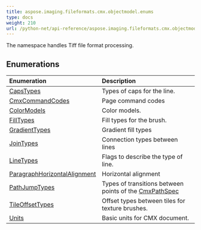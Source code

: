 ```yaml
---
title: aspose.imaging.fileformats.cmx.objectmodel.enums
type: docs
weight: 210
url: /python-net/api-reference/aspose.imaging.fileformats.cmx.objectmodel.enums/
---
```



The namespace handles Tiff file format processing.

## **Enumerations**
|**Enumeration**|**Description**|
| :- | :- |
|[CapsTypes](/imaging/python-net/api-reference/aspose.imaging.fileformats.cmx.objectmodel.enums/capstypes/)|Types of caps for the line.|
|[CmxCommandCodes](/imaging/python-net/api-reference/aspose.imaging.fileformats.cmx.objectmodel.enums/cmxcommandcodes/)|Page command codes|
|[ColorModels](/imaging/python-net/api-reference/aspose.imaging.fileformats.cmx.objectmodel.enums/colormodels/)|Color models.|
|[FillTypes](/imaging/python-net/api-reference/aspose.imaging.fileformats.cmx.objectmodel.enums/filltypes/)|Fill types for the brush.|
|[GradientTypes](/imaging/python-net/api-reference/aspose.imaging.fileformats.cmx.objectmodel.enums/gradienttypes/)|Gradient fill types|
|[JoinTypes](/imaging/python-net/api-reference/aspose.imaging.fileformats.cmx.objectmodel.enums/jointypes/)|Connection types between lines|
|[LineTypes](/imaging/python-net/api-reference/aspose.imaging.fileformats.cmx.objectmodel.enums/linetypes/)|Flags to describe the type of line.|
|[ParagraphHorizontalAlignment](/imaging/python-net/api-reference/aspose.imaging.fileformats.cmx.objectmodel.enums/paragraphhorizontalalignment/)|Horizontal alignment|
|[PathJumpTypes](/imaging/python-net/api-reference/aspose.imaging.fileformats.cmx.objectmodel.enums/pathjumptypes/)|Types of transitions between points of the [CmxPathSpec](/imaging/python-net/api-reference/aspose.imaging.fileformats.cmx.objectmodel.specs/cmxpathspec/)|
|[TileOffsetTypes](/imaging/python-net/api-reference/aspose.imaging.fileformats.cmx.objectmodel.enums/tileoffsettypes/)|Offset types between tiles for texture brushes.|
|[Units](/imaging/python-net/api-reference/aspose.imaging.fileformats.cmx.objectmodel.enums/units/)|Basic units for CMX document.|

